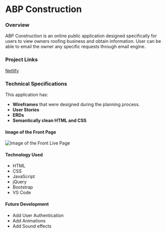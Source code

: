 # ABP Construction

### Overview
ABP Construction is an online public application designed specifically for users to view owners roofing business and obtain information. User can be able to email the owner any specific requests through email engine. 

### Project Links

[Netlify](https://abpconstruction.netlify.com/)


### Technical Specifications

This application has:

* **Wireframes** that were designed during the planning process.
* **User Stories**
* **ERDs**
* **Semantically clean HTML and CSS**


#### Image of the Front Page
![Image of the Front Live Page](https://scontent.fatl1-1.fna.fbcdn.net/v/t1.0-9/69594565_10156759929939624_1250402895560441856_o.jpg?_nc_cat=100&_nc_oc=AQlDTKDP7-V2R1TDeaFdvWCKMDvCq4UarmoZFoqX0ATX6fgQgZI0TqpP9GVpMDhs6L_ZdnEl15Bcpi7PxM2gXaaA&_nc_ht=scontent.fatl1-1.fna&oh=3f4ddf5a219c97953a024fe6b53881a4&oe=5E280E6D)


#### Technology Used
- HTML
- CSS
- JavaScript
- jQuery
- Bootstrap
- VS Code

#### Future Development
- Add User Authentication
- Add Animations
- Add Sound effects


